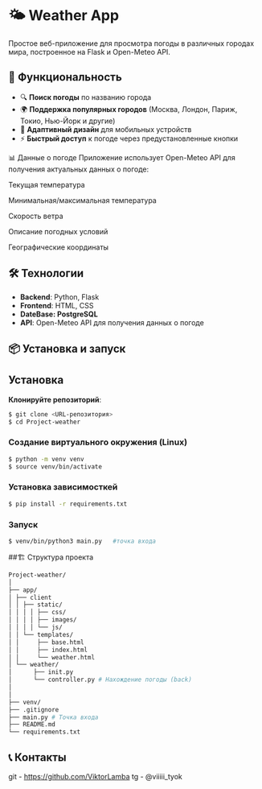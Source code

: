 # 🌤️ Weather App

Простое веб-приложение для просмотра погоды в различных городах мира, построенное на Flask и Open-Meteo API.

## 🚀 Функциональность

- 🔍 **Поиск погоды** по названию города
- 🌍 **Поддержка популярных городов** (Москва, Лондон, Париж, Токио, Нью-Йорк и другие)
- 📱 **Адаптивный дизайн** для мобильных устройств
- ⚡ **Быстрый доступ** к погоде через предустановленные кнопки


📊 Данные о погоде
Приложение использует Open-Meteo API для получения актуальных данных о погоде:

Текущая температура

Минимальная/максимальная температура

Скорость ветра

Описание погодных условий

Географические координаты


## 🛠️ Технологии

- **Backend**: Python, Flask
- **Frontend**: HTML, CSS
- **DateBase: PostgreSQL**
- **API**: Open-Meteo API для получения данных о погоде

## 📦 Установка и запуск

## Установка

**Клонируйте репозиторий**:
```bash
$ git clone <URL-репозитория>
$ cd Project-weather
```

### Создание виртуального окружения (Linux)

```bash
$ python -m venv venv
$ source venv/bin/activate
```

### Установка зависимосткей

```bash
$ pip install -r requirements.txt 
```

### Запуск

```bash
$ venv/bin/python3 main.py   #точка входа
```

##🏗️ Структура проекта
```bash
Project-weather/
│
├── app/
│ ├── client
│ │ ├── static/
│ │ │ │ ├── css/
│ │ │ │ ├── images/
│ │ │ │ └── js/
│ │ └── templates/
│ │     ├── base.html
│ │     ├── index.html
│ │     └── weather.html
│ └── weather/
│      ├── init.py
│      └── controller.py # Нахождение погоды (back)
│ 
│
├── venv/
├── .gitignore
├── main.py # Точка входа
├── README.md
└── requirements.txt
```

## 📞 Контакты

git - https://github.com/ViktorLamba
tg - @viiiii_tyok